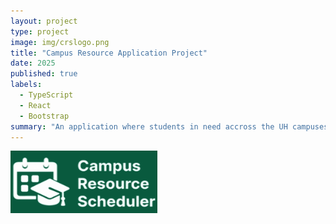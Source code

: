 ```yaml
---
layout: project
type: project
image: img/crslogo.png
title: "Campus Resource Application Project"
date: 2025
published: true
labels:
  - TypeScript
  - React
  - Bootstrap
summary: "An application where students in need accross the UH campuses can borrow resources for use."
---
```


<img width="235px" src="../img/crs.png" class="img-thumbnail" >
